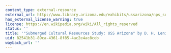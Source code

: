 ```yaml
---
content_type: external-resource
external_url: http://www.library.arizona.edu/exhibits/ussarizona/nps_survey/title.htm
has_external_license_warning: true
license: https://en.wikipedia.org/wiki/All_rights_reserved
status: ''
title: '"Submerged Cultural Resources Study: USS Arizona" by D. H. Lenihan (1989)'
uid: 82541b31-89ca-4361-8f85-4ac2e4ac8ceb
wayback_url: ''
---
```

